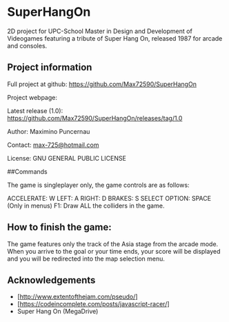 # SuperHangOn

2D project for UPC-School Master in Design and Development of Videogames
featuring a tribute of Super Hang On, released 1987 for arcade and consoles.

## Project information

Full project at github: https://github.com/Max72590/SuperHangOn

Project webpage: 

Latest release (1.0): https://github.com/Max72590/SuperHangOn/releases/tag/1.0

Author: Maximino Puncernau

Contact: max-725@hotmail.com

License: GNU GENERAL PUBLIC LICENSE

##Commands

The game is singleplayer only, the game controls are as follows:

ACCELERATE: W
LEFT: A
RIGHT: D
BRAKES: S
SELECT OPTION: SPACE (Only in menus)
F1: Draw ALL the colliders in the game.

## How to finish the game:

The game features only the track of the Asia stage from the arcade mode.
When you arrive to the goal or your time ends, your score will be displayed
and you will be redirected into the map selection menu.

## Acknowledgements

* [http://www.extentofthejam.com/pseudo/]
* [https://codeincomplete.com/posts/javascript-racer/]
* Super Hang On (MegaDrive)
